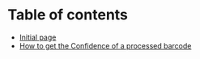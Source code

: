 # Table of contents

* [Initial page](README.md)
* [How to get the Confidence of a processed barcode](untitled.md)

